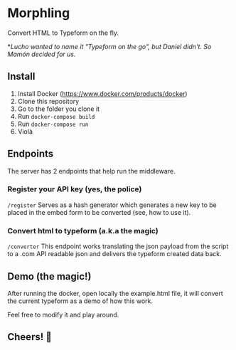 # Morphling
Convert HTML to Typeform on the fly.

**Lucho wanted to name it "Typeform on the go", but Daniel didn't. So Mamón decided for us.*

## Install
1. Install Docker (https://www.docker.com/products/docker)
2. Clone this repository
3. Go to the folder you clone it
4. Run `docker-compose build`
5. Run `docker-compose run`
6. Violà

## Endpoints
The server has 2 endpoints that help run the middleware.
### Register your API key (yes, the police)
`/register`
Serves as a hash generator which generates a new key to be placed in the embed form to be converted (see, how to use it).
### Convert html to typeform (a.k.a the magic)
`/converter`
This endpoint works translating the json payload from the script to a .com API readable json and delivers the typeform created data back.

## Demo (the magic!)
After running the docker, open locally the example.html file, it will convert the current typeform as a demo of how this work. 

Feel free to modify it and play around.

## Cheers! 🍻

